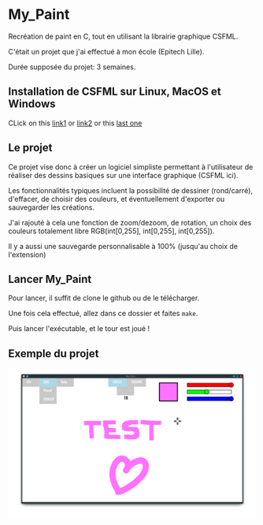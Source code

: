 # My_Paint
Recréation de paint en C, tout en utilisant la librairie graphique CSFML.

C'était un projet que j'ai effectué à mon école (Epitech Lille).

Durée supposée du projet: 3 semaines.

## Installation de CSFML sur Linux, MacOS et Windows

CLick on this [link1](https://terminalroot.com/install-csfml-sfml-for-c-language/) or [link2](https://www.sfml-dev.org/download/csfml/) or this [last one](https://zikoure.me/blog/getting-started-csfml#installation)

## Le projet

Ce projet vise donc à créer un logiciel simpliste permettant à l'utilisateur de réaliser des dessins basiques sur une interface graphique (CSFML ici).

Les fonctionnalités typiques incluent la possibilité de dessiner (rond/carré), d'effacer, de choisir des couleurs, et éventuellement d'exporter ou sauvegarder les créations.

J'ai rajouté à cela une fonction de zoom/dezoom, de rotation, un choix des couleurs totalement libre RGB(int[0,255], int[0,255], int[0,255]).

Il y a aussi une sauvegarde	personnalisable à 100% (jusqu'au choix de l'extension)

## Lancer My_Paint

Pour lancer, il suffit de clone le github ou de le télécharger.

Une fois cela effectué, allez dans ce dossier et faites `make`.

Puis lancer l'exécutable, et le tour est joué !

## Exemple du projet

![Image d'un rendu du MyPaint](image.png)
